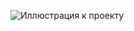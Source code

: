 ![Иллюстрация к проекту](https://github.com/HopRomh/Works-ART-Didgital_artist-/blob/main/RoadFerm.png)
